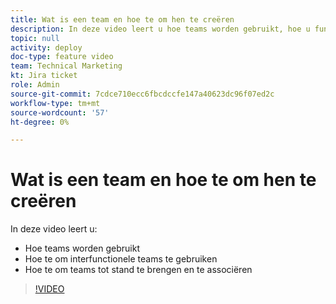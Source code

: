 ```yaml
---
title: Wat is een team en hoe te om hen te creëren
description: In deze video leert u hoe teams worden gebruikt, hoe u functioneel overschrijdende teams kunt gebruiken en hoe u teams kunt maken.
topic: null
activity: deploy
doc-type: feature video
team: Technical Marketing
kt: Jira ticket
role: Admin
source-git-commit: 7cdce710ecc6fbcdccfe147a40623dc96f07ed2c
workflow-type: tm+mt
source-wordcount: '57'
ht-degree: 0%

---
```


# Wat is een team en hoe te om hen te creëren

In deze video leert u:

* Hoe teams worden gebruikt
* Hoe te om interfunctionele teams te gebruiken
* Hoe te om teams tot stand te brengen en te associëren

>[!VIDEO](https://video.tv.adobe.com/v/335071/?quality=12)

